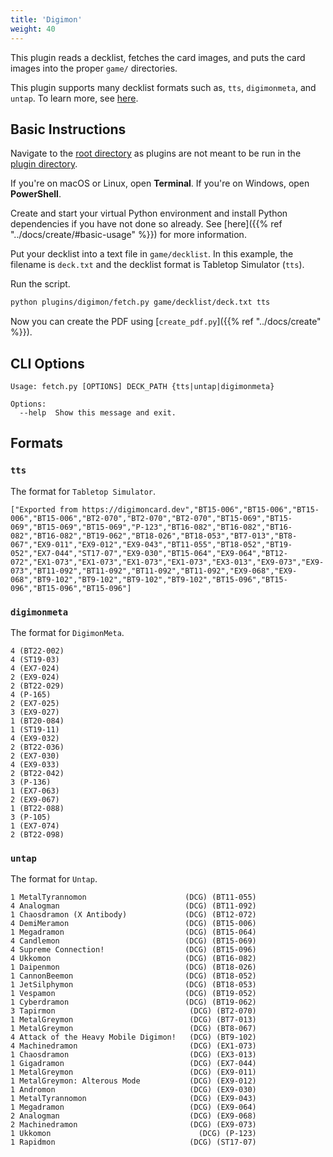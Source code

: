 ```yaml
---
title: 'Digimon'
weight: 40
---
```


This plugin reads a decklist, fetches the card images, and puts the card images into the proper `game/` directories.

This plugin supports many decklist formats such as, `tts`, `digimonmeta`, and `untap`. To learn more, see [here](#formats).

## Basic Instructions

Navigate to the [root directory](../..) as plugins are not meant to be run in the [plugin directory](.).

If you're on macOS or Linux, open **Terminal**. If you're on Windows, open **PowerShell**.

Create and start your virtual Python environment and install Python dependencies if you have not done so already. See [here]({{% ref "../docs/create/#basic-usage" %}}) for more information.

Put your decklist into a text file in `game/decklist`. In this example, the filename is `deck.txt` and the decklist format is Tabletop Simulator (`tts`).

Run the script.

```sh
python plugins/digimon/fetch.py game/decklist/deck.txt tts
```

Now you can create the PDF using [`create_pdf.py`]({{% ref "../docs/create" %}}).

## CLI Options

```
Usage: fetch.py [OPTIONS] DECK_PATH {tts|untap|digimonmeta}

Options:
  --help  Show this message and exit.
```

## Formats

### `tts`

The format for ``Tabletop Simulator``.

```
["Exported from https://digimoncard.dev","BT15-006","BT15-006","BT15-006","BT15-006","BT2-070","BT2-070","BT2-070","BT15-069","BT15-069","BT15-069","BT15-069","P-123","BT16-082","BT16-082","BT16-082","BT16-082","BT19-062","BT18-026","BT18-053","BT7-013","BT8-067","EX9-011","EX9-012","EX9-043","BT11-055","BT18-052","BT19-052","EX7-044","ST17-07","EX9-030","BT15-064","EX9-064","BT12-072","EX1-073","EX1-073","EX1-073","EX1-073","EX3-013","EX9-073","EX9-073","BT11-092","BT11-092","BT11-092","BT11-092","EX9-068","EX9-068","BT9-102","BT9-102","BT9-102","BT9-102","BT15-096","BT15-096","BT15-096","BT15-096"]
```

### `digimonmeta`

The format for ``DigimonMeta``.

```
4 (BT22-002)
4 (ST19-03)
4 (EX7-024)
2 (EX9-024)
2 (BT22-029)
4 (P-165)
2 (EX7-025)
3 (EX9-027)
1 (BT20-084)
1 (ST19-11)
4 (EX9-032)
2 (BT22-036)
2 (EX7-030)
4 (EX9-033)
2 (BT22-042)
3 (P-136)
1 (EX7-063)
2 (EX9-067)
1 (BT22-088)
3 (P-105)
1 (EX7-074)
2 (BT22-098)
```

### `untap`

The format for ``Untap``.

```
1 MetalTyrannomon                      (DCG) (BT11-055) 
4 Analogman                            (DCG) (BT11-092) 
1 Chaosdramon (X Antibody)             (DCG) (BT12-072) 
4 DemiMeramon                          (DCG) (BT15-006) 
1 Megadramon                           (DCG) (BT15-064) 
4 Candlemon                            (DCG) (BT15-069) 
4 Supreme Connection!                  (DCG) (BT15-096) 
4 Ukkomon                              (DCG) (BT16-082) 
1 Daipenmon                            (DCG) (BT18-026) 
1 CannonBeemon                         (DCG) (BT18-052) 
1 JetSilphymon                         (DCG) (BT18-053) 
1 Vespamon                             (DCG) (BT19-052) 
1 Cyberdramon                          (DCG) (BT19-062) 
3 Tapirmon                              (DCG) (BT2-070) 
1 MetalGreymon                          (DCG) (BT7-013) 
1 MetalGreymon                          (DCG) (BT8-067) 
4 Attack of the Heavy Mobile Digimon!   (DCG) (BT9-102) 
4 Machinedramon                         (DCG) (EX1-073) 
1 Chaosdramon                           (DCG) (EX3-013) 
1 Gigadramon                            (DCG) (EX7-044) 
1 MetalGreymon                          (DCG) (EX9-011) 
1 MetalGreymon: Alterous Mode           (DCG) (EX9-012) 
1 Andromon                              (DCG) (EX9-030) 
1 MetalTyrannomon                       (DCG) (EX9-043) 
1 Megadramon                            (DCG) (EX9-064) 
2 Analogman                             (DCG) (EX9-068) 
2 Machinedramon                         (DCG) (EX9-073) 
1 Ukkomon                                 (DCG) (P-123) 
1 Rapidmon                              (DCG) (ST17-07) 
```